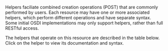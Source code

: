 Helpers faciliate combined creation operations (POST) that are commonly performed by users. Each resource may have one or more associated helpers, which perform different operations and have separate syntax. Some initial OSDI implementations may only support helpers, rather than full RESTful access.

The helpers that operate on this resource are described in the table below. Click on the helper to view its documentation and syntax.